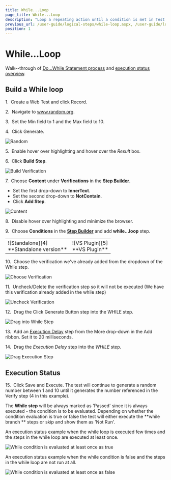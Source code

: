 ```yaml
---
title: While...Loop
page_title: While...Loop
description: "Loop a repeating action until a condition is met in Test Studio test. Loop cycle in Test Studio test"
previous_url: /user-guide/logical-steps/while-loop.aspx, /user-guide/logical-steps/while-loop
position: 1
---
```

# While...Loop

Walk--through of <a href="/features/logical-steps/while-loop#Build-a-While-loop">Do...While Statement process</a> and <a href="/features/logical-steps/while-loop#Execution-Status">execution status overview</a>.

## Build a While loop

1.&nbsp; Create a Web Test and click Record.

2.&nbsp; Navigate to www.random.org.

3.&nbsp; Set the Min field to 1 and the Max field to 10.

4.&nbsp; Click Generate.

![Random][1]

5.&nbsp; Enable hover over highlighting and hover over the *Result* box.

6.&nbsp; Click **Build Step**.

![Build Verification][2]

7.&nbsp; Choose **Content** under **Verifications** in the <a href="/getting-started/test-recording/step-suggestions" target="_blank">**Step Builder**</a>.

- Set the first drop-down to **InnerText**.
- Set the second drop-down to **NotContain**.
- Click **Add Step**.

![Content][3]

8.&nbsp; Disable hover over highlighting and minimize the browser.

9.&nbsp; Choose **Conditions** in the <a href="/getting-started/test-recording/step-suggestions" target="_blank">**Step Builder**</a> and add **while...loop** step.  

<table id="no-table">
<tr>
<td>![Standalone][4]<br>**Standalone version**</td>
<td>![VS Plugin][5]<br>**VS Plugin**</td>
<tr>
<table>

10.&nbsp; Choose the verification we've already added from the dropdown of the While step.

![Choose Verification][6]

11.&nbsp; Uncheck/Delete the verification step so it will not be executed (We have this verification already added in the while step)

![Uncheck Verification][7]

12.&nbsp; Drag the Click Generate Button step into the WHILE step.

![Drag into While Step][8]

13.&nbsp; Add an <a href="/features/custom-steps/execution-delay" target="_blank">Execution Delay</a> step from the More drop-down in the Add ribbon. Set it to 20 milliseconds.

14.&nbsp; Drag the *Execution Delay* step into the *WHILE* step.

![Drag Execution Step][9]

## Execution Status

15.&nbsp; Click Save and Execute. The test will continue to generate a random number between 1 and 10 until it generates the number referenced in the Verify step (4 in this example). 

The **While step** will be always marked as 'Passed' since it is always executed - the condition is to be evaluated. Depending on whether the condition evaluation is true or false the test will either execute the **while branch ** steps or skip and show them as 'Not Run'. 

An execution status example when the while loop is executed few times and the steps in the while loop are executed at least once. 

![While condition is evaluated at least once as true][10]

An execution status example when the while condition is false and the steps in the while loop are not run at all. 

![While condition is evaluated at least once as false][11]

[1]: /img/features/logical-steps/while-loop/rnd-gen-page.png
[2]: /img/features/logical-steps/while-loop/rnd-gen-element-drop-down.png
[3]: /img/features/logical-steps/while-loop/advanced-rec-tool.png
[4]: /img/features/logical-steps/while-loop/step-builder-while-loop.png
[5]: /img/features/logical-steps/while-loop/vs-step-builder-while-loop.png
[6]: /img/features/logical-steps/while-loop/extended-menu-while-loop.png
[7]: /img/features/logical-steps/while-loop/checkbox-unchecked.png
[8]: /img/features/logical-steps/while-loop/drag-drop-step-in-loop.png
[9]: /img/features/logical-steps/while-loop/fig10.png
[10]: /img/features/logical-steps/while-loop/fig13.jpg
[11]: /img/features/logical-steps/while-loop/fig14.jpg
